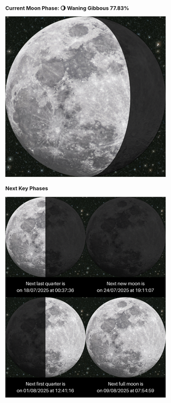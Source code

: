 ### Current Moon Phase: 🌖 Waning Gibbous 77.83%
![Moon Phase](moonphase.png)
### Next Key Phases
![Gallery](gallery.png)